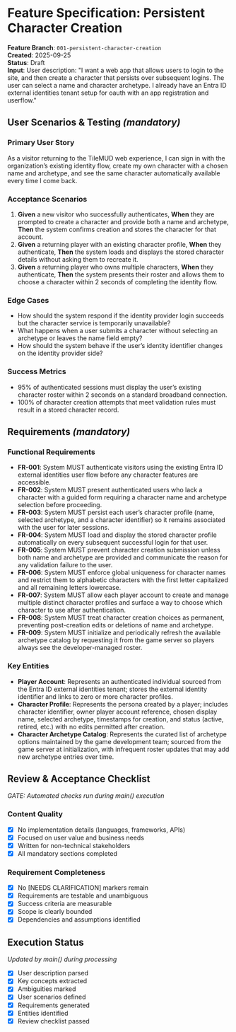 # Feature Specification: Persistent Character Creation

**Feature Branch**: `001-persistent-character-creation`  
**Created**: 2025-09-25  
**Status**: Draft  
**Input**: User description: "I want a web app that allows users to login to the site, and then create a character that persists over subsequent logins. The user can select a name and character archetype. I already have an Entra ID external identities tenant setup for oauth with an app registration and userflow."

## User Scenarios & Testing *(mandatory)*

### Primary User Story
As a visitor returning to the TileMUD web experience, I can sign in with the organization’s existing identity flow, create my own character with a chosen name and archetype, and see the same character automatically available every time I come back.

### Acceptance Scenarios
1. **Given** a new visitor who successfully authenticates, **When** they are prompted to create a character and provide both a name and archetype, **Then** the system confirms creation and stores the character for that account.
2. **Given** a returning player with an existing character profile, **When** they authenticate, **Then** the system loads and displays the stored character details without asking them to recreate it.
3. **Given** a returning player who owns multiple characters, **When** they authenticate, **Then** the system presents their roster and allows them to choose a character within 2 seconds of completing the identity flow.

### Edge Cases
- How should the system respond if the identity provider login succeeds but the character service is temporarily unavailable?
- What happens when a user submits a character without selecting an archetype or leaves the name field empty?
- How should the system behave if the user’s identity identifier changes on the identity provider side?

### Success Metrics
- 95% of authenticated sessions must display the user’s existing character roster within 2 seconds on a standard broadband connection.
- 100% of character creation attempts that meet validation rules must result in a stored character record.

## Requirements *(mandatory)*

### Functional Requirements
- **FR-001**: System MUST authenticate visitors using the existing Entra ID external identities user flow before any character features are accessible.
- **FR-002**: System MUST present authenticated users who lack a character with a guided form requiring a character name and archetype selection before proceeding.
- **FR-003**: System MUST persist each user’s character profile (name, selected archetype, and a character identifier) so it remains associated with the user for later sessions.
- **FR-004**: System MUST load and display the stored character profile automatically on every subsequent successful login for that user.
- **FR-005**: System MUST prevent character creation submission unless both name and archetype are provided and communicate the reason for any validation failure to the user.
- **FR-006**: System MUST enforce global uniqueness for character names and restrict them to alphabetic characters with the first letter capitalized and all remaining letters lowercase.
- **FR-007**: System MUST allow each player account to create and manage multiple distinct character profiles and surface a way to choose which character to use after authentication.
- **FR-008**: System MUST treat character creation choices as permanent, preventing post-creation edits or deletions of name and archetype.
- **FR-009**: System MUST initialize and periodically refresh the available archetype catalog by requesting it from the game server so players always see the developer-managed roster.

### Key Entities
- **Player Account**: Represents an authenticated individual sourced from the Entra ID external identities tenant; stores the external identity identifier and links to zero or more character profiles.
- **Character Profile**: Represents the persona created by a player; includes character identifier, owner player account reference, chosen display name, selected archetype, timestamps for creation, and status (active, retired, etc.) with no edits permitted after creation.
- **Character Archetype Catalog**: Represents the curated list of archetype options maintained by the game development team; sourced from the game server at initialization, with infrequent roster updates that may add new archetype entries over time.

## Review & Acceptance Checklist
*GATE: Automated checks run during main() execution*

### Content Quality
- [x] No implementation details (languages, frameworks, APIs)
- [x] Focused on user value and business needs
- [x] Written for non-technical stakeholders
- [x] All mandatory sections completed

### Requirement Completeness
- [x] No [NEEDS CLARIFICATION] markers remain
- [x] Requirements are testable and unambiguous  
- [x] Success criteria are measurable
- [x] Scope is clearly bounded
- [x] Dependencies and assumptions identified

## Execution Status
*Updated by main() during processing*

- [x] User description parsed
- [x] Key concepts extracted
- [x] Ambiguities marked
- [x] User scenarios defined
- [x] Requirements generated
- [x] Entities identified
- [x] Review checklist passed
